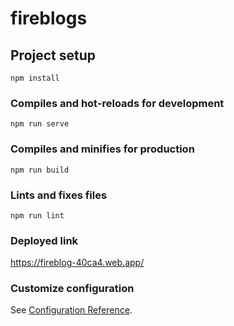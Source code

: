 # fireblogs

## Project setup
```
npm install
```

### Compiles and hot-reloads for development
```
npm run serve
```

### Compiles and minifies for production
```
npm run build
```

### Lints and fixes files
```
npm run lint
```
### Deployed link 

https://fireblog-40ca4.web.app/

### Customize configuration
See [Configuration Reference](https://cli.vuejs.org/config/).
